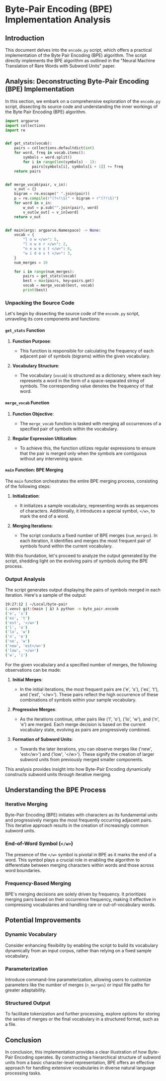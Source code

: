 # Byte-Pair Encoding (BPE) Implementation Analysis

## Introduction

This document delves into the `encode.py` script, which offers a practical implementation of the Byte Pair Encoding (BPE) algorithm. The script directly implements the BPE algorithm as outlined in the "Neural Machine Translation of Rare Words with Subword Units" paper.

## Analysis: Deconstructing Byte-Pair Encoding (BPE) Implementation

In this section, we embark on a comprehensive exploration of the `encode.py` script, dissecting its source code and understanding the inner workings of the Byte Pair Encoding (BPE) algorithm.

```python
import argparse
import collections
import re


def get_stats(vocab):
    pairs = collections.defaultdict(int)
    for word, freq in vocab.items():
        symbols = word.split()
        for i in range(len(symbols) - 1):
            pairs[symbols[i], symbols[i + 1]] += freq
    return pairs


def merge_vocab(pair, v_in):
    v_out = {}
    bigram = re.escape(" ".join(pair))
    p = re.compile(r"(?<!\S)" + bigram + r"(?!\S)")
    for word in v_in:
        w_out = p.sub("".join(pair), word)
        v_out[w_out] = v_in[word]
    return v_out


def main(args: argparse.Namespace) -> None:
    vocab = {
        "l o w </w>": 5,
        "l o w e r </w>": 2,
        "n e w e s t </w>": 6,
        "w i d e s t </w>": 3,
    }
    num_merges = 10

    for i in range(num_merges):
        pairs = get_stats(vocab)
        best = max(pairs, key=pairs.get)
        vocab = merge_vocab(best, vocab)
        print(best)
```

### Unpacking the Source Code

Let's begin by dissecting the source code of the `encode.py` script, unraveling its core components and functions:

#### `get_stats` Function

1. **Function Purpose**:
   - This function is responsible for calculating the frequency of each adjacent pair of symbols (bigrams) within the given vocabulary.

2. **Vocabulary Structure**:
   - The vocabulary (`vocab`) is structured as a dictionary, where each key represents a word in the form of a space-separated string of symbols. The corresponding value denotes the frequency of that word.

#### `merge_vocab` Function

1. **Function Objective**:
   - The `merge_vocab` function is tasked with merging all occurrences of a specified pair of symbols within the vocabulary.

2. **Regular Expression Utilization**:
   - To achieve this, the function utilizes regular expressions to ensure that the pair is merged only when the symbols are contiguous without any intervening space.

#### `main` Function: BPE Merging

The `main` function orchestrates the entire BPE merging process, consisting of the following steps:

1. **Initialization**:
   - It initializes a sample vocabulary, representing words as sequences of characters. Additionally, it introduces a special symbol, `</w>`, to mark the end of a word.

2. **Merging Iterations**:
   - The script conducts a fixed number of BPE merges (`num_merges`). In each iteration, it identifies and merges the most frequent pair of symbols found within the current vocabulary.

With this foundation, let's proceed to analyze the output generated by the script, shedding light on the evolving pairs of symbols during the BPE process.

### Output Analysis

The script generates output displaying the pairs of symbols merged in each iteration. Here's a sample of the output:

```sh
19:27:12 | ~/Local/byte-pair
(.venv) git:(main | Δ) λ python -m byte_pair.encode
('e', 's')
('es', 't')
('est', '</w>')
('l', 'o')
('lo', 'w')
('n', 'e')
('ne', 'w')
('new', 'est</w>')
('low', '</w>')
('w', 'i')
```

For the given vocabulary and a specified number of merges, the following observations can be made:

1. **Initial Merges**:
   - In the initial iterations, the most frequent pairs are ('e', 's'), ('es', 't'), and ('est', '\<\/w\>'). These pairs reflect the high occurrence of these combinations of symbols within your sample vocabulary.

2. **Progressive Merges**:
   - As the iterations continue, other pairs like ('l', 'o'), ('lo', 'w'), and ('n', 'e') are merged. Each merge decision is based on the current vocabulary state, evolving as pairs are progressively combined.

3. **Formation of Subword Units**:
   - Towards the later iterations, you can observe merges like ('new', 'est\<\/w\>') and ('low', '\<\/w\>'). These signify the creation of larger subword units from previously merged smaller components.

This analysis provides insight into how Byte-Pair Encoding dynamically constructs subword units through iterative merging.

## Understanding the BPE Process

### Iterative Merging
Byte-Pair Encoding (BPE) initiates with characters as its fundamental units and progressively merges the most frequently occurring adjacent pairs. This iterative approach results in the creation of increasingly common subword units.

### End-of-Word Symbol (`</w>`)
The presence of the `</w>` symbol is pivotal in BPE as it marks the end of a word. This symbol plays a crucial role in enabling the algorithm to differentiate between merging characters within words and those across word boundaries.

### Frequency-Based Merging
BPE's merging decisions are solely driven by frequency. It prioritizes merging pairs based on their occurrence frequency, making it effective in compressing vocabularies and handling rare or out-of-vocabulary words.

## Potential Improvements

### Dynamic Vocabulary
Consider enhancing flexibility by enabling the script to build its vocabulary dynamically from an input corpus, rather than relying on a fixed sample vocabulary.

### Parameterization
Introduce command-line parameterization, allowing users to customize parameters like the number of merges (`n_merges`) or input file paths for greater adaptability.

### Structured Output
To facilitate tokenization and further processing, explore options for storing the series of merges or the final vocabulary in a structured format, such as a file.

## Conclusion

In conclusion, this implementation provides a clear illustration of how Byte-Pair Encoding operates. By constructing a hierarchical structure of subword units from a basic character-level representation, BPE offers an effective approach for handling extensive vocabularies in diverse natural language processing tasks.
